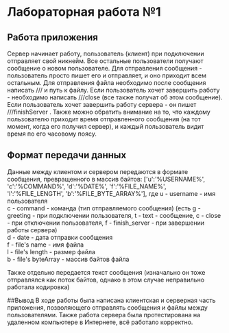 # Лабораторная работа №1
## Работа приложения
Сервер начинает работу, пользователь (клиент) при подключении 
отправляет свой никнейм. Все остальные пользователи получают 
сообщение о новом пользователе. Для отправления сообщения - 
пользователь просто пишет его и отправляет, и оно приходит
всем остальным. Для отправления файла необходимо после сообщения
написать /// и путь к файлу. Если пользователь хочет завершить работу - 
необходимо написать ///close (все также получат об этом сообщение). 
Если пользователь хочет завершить работу сервера - он пишет 
///finishServer . 
Также можно обратить внимание на то, что каждому пользователю 
приходит время отправленного сообщения (на тот момент, когда его 
получил сервер), и каждый пользователь видит время по его часовому 
поясу.

## Формат передачи данных
Данные между клиентом и сервером передаются в формате сообщения,
превращенного в массив байтов:
['u':'%USERNAME%', 'c':'%COMMAND%', 'd':'%DATE%', 'f':'%FILE_NAME%',
'l':'%FILE_LENGTH', 'b':'%FILE_BYTE_ARRAY%'], где 
u - username - имя пользователя
<br/>
c - command - команда (тип отправляемого сообщения) (есть g - greeting - 
при подключении пользователя, t - text - сообщение, c - close - при 
отключении пользователя, f - finish_server - при завершении работы сервера)
<br/>
d - date - дата отправки сообщения
<br/>
f - file's name - имя файла
<br/>
l - file's length - размер файла
<br/>
b - file's byteArray - массив байтов файла

Также отдельно передается текст сообщения (изначально он тоже 
отправлялся как поток байтов, однако в этом случае неправильно
работала кодировка)

##Вывод
В ходе работы была написана клиентская и серверная часть приложения,
позволяющего отправлять сообщения и файлы между пользователями.
Также работа сервера была протестирована на удаленном компьютере
в Интернете, всё работало корректно.